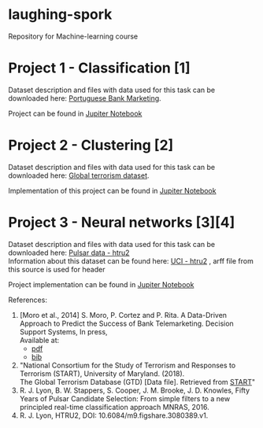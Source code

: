 # laughing-spork
Repository for Machine-learning course

# Project 1 - Classification [1]
Dataset description and files with data used for this task can be downloaded here: [Portuguese Bank Marketing](http://archive.ics.uci.edu/ml/datasets/Bank+Marketing). 

Project can be found in [Jupiter Notebook](./project1-ml.ipynb)

# Project 2 - Clustering [2]
Dataset description and files with data used for this task can be downloaded here: [Global terrorism dataset](https://www.kaggle.com/START-UMD/gtd?select=globalterrorismdb_0718dist.csv). 

Implementation of this project can be found in [Jupiter Notebook](./project2-ml-globalterrorism.ipynb)

# Project 3 - Neural networks [3][4]
Dataset description and files with data used for this task can be downloaded here: [Pulsar data - htru2](https://www.kaggle.com/START-UMD/gtd?select=globalterrorismdb_0718dist.csv) <br>
Information about this dataset can be found here: [UCI - htru2](https://www.kaggle.com/START-UMD/gtd?select=globalterrorismdb_0718dist.csv) , arff file from this source is used for header

Project implementation can be found in [Jupiter Notebook](./project2-ml-globalterrorism.ipynb)

References:

1. \[Moro et al., 2014\] S. Moro, P. Cortez and P. Rita. A Data-Driven Approach to Predict the Success of Bank Telemarketing. Decision Support Systems, In press, <br>
   Available at: 
    - [pdf](http://dx.doi.org/10.1016/j.dss.2014.03.001)
    - [bib](http://www3.dsi.uminho.pt/pcortez/bib/2014-dss.txt)
2. "National Consortium for the Study of Terrorism and Responses to Terrorism (START), University of Maryland. (2018). <br>
	The Global Terrorism Database (GTD) \[Data file\]. 
	Retrieved from [START](https://www.start.umd.edu/gtd)"
3. R. J. Lyon, B. W. Stappers, S. Cooper, J. M. Brooke, J. D. Knowles, Fifty Years of Pulsar
	Candidate Selection: From simple filters to a new principled real-time classification approach
	MNRAS, 2016.
4. R. J. Lyon, HTRU2, DOI: 10.6084/m9.figshare.3080389.v1.